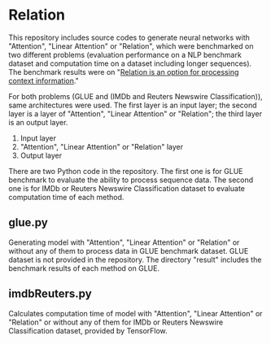 # Relation

This repository includes source codes to generate neural networks with "Attention", "Linear Attention" or "Relation", which were benchmarked on two different problems (evaluation performance on a NLP benchmark dataset and computation time on a dataset including longer sequences). The benchmark results were on "[Relation is an option for processing context information](https://www.biorxiv.org/content/10.1101/2022.04.14.488336v1)."

For both problems (GLUE and (IMDb and Reuters Newswire Classification)), same architectures were used. The first layer is an input layer; the second layer is a layer of "Attention", "Linear Attention" or "Relation"; the third layer is an output layer.

1. Input layer
2. "Attention", "Linear Attention" or "Relation" layer
3. Output layer

There are two Python code in the repository. The first one is for GLUE benchmark to evaluate the ability to process sequence data. The second one is for IMDb or Reuters Newswire Classification dataset to evaluate computation time of each method.

## glue.py
Generating model with "Attention", "Linear Attention" or "Relation" or without any of them to process data in GLUE benchmark dataset. GLUE dataset is not provided in the repository.
The directory "result" includes the benchmark results of each method on GLUE.

## imdbReuters.py
Calculates computation time of model with "Attention", "Linear Attention" or "Relation" or without any of them for IMDb or Reuters Newswire Classification dataset, provided by TensorFlow.
